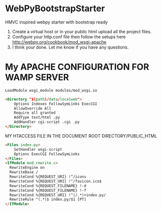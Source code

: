 WebPyBootstrapStarter
=====================

HMVC inspired webpy starter with bootstrap ready

1. Create a virtual host or in your public html upload all the project files.
2. Configure your http.conf file then follow the setups here http://webpy.org/cookbook/mod_wsgi-apache
3. I think your done. Let me know if you have any questions.

My APACHE CONFIGURATION FOR WAMP SERVER
=======================================

`````html
LoadModule wsgi_module modules/mod_wsgi.so

<Directory "${path}/data/localweb">
    Options Indexes FollowSymLinks ExecCGI
    AllowOverride All
    Require all granted
    AddType text/html .py
    AddHandler cgi-script .cgi .py
</Directory>

``````
MY HTACCESS FILE IN THE DOCUMENT ROOT DIRECTORY/PUBLIC_HTML

`````html
<Files index.py>
    SetHandler wsgi-script
    Options ExecCGI FollowSymLinks
</Files>
<IfModule mod_rewrite.c>
  RewriteEngine on
  RewriteBase /
  RewriteCond %{REQUEST_URI} !^/icons
  RewriteCond %{REQUEST_URI} !^/favicon.ico$
  RewriteCond %{REQUEST_FILENAME} !-d
  RewriteCond %{REQUEST_FILENAME} !-f
  RewriteCond %{REQUEST_URI} !^(/.*)+index.py/
  RewriteRule ^(.*)$ index.py/$1 [PT]
</IfModule>

`````
